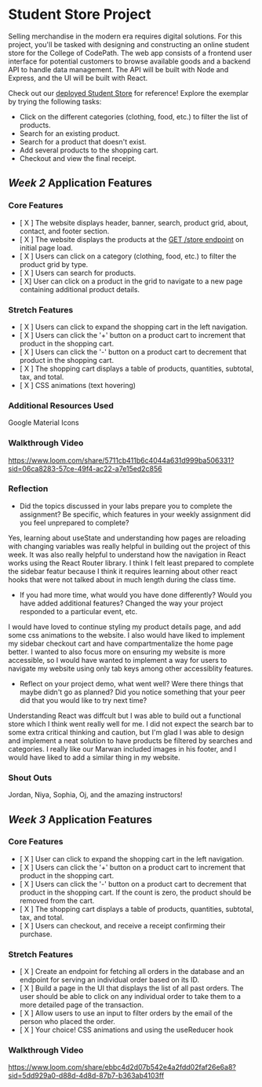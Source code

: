 # Student Store Project

Selling merchandise in the modern era requires digital solutions. For this project, you'll be tasked with designing and constructing an online student store for the College of CodePath. The web app consists of a frontend user interface for potential customers to browse available goods and a backend API to handle data management. The API will be built with Node and Express, and the UI will be built with React.

Check out our [deployed Student Store](https://codepath-student-store-demo.surge.sh/) for reference! Explore the exemplar by trying the following tasks:

- Click on the different categories (clothing, food, etc.) to filter the list of products.
- Search for an existing product.
- Search for a product that doesn't exist.
- Add several products to the shopping cart.
- Checkout and view the final receipt.

## *Week 2* Application Features

### Core Features

- [ X ] The website displays header, banner, search, product grid, about, contact, and footer section.
- [ X ] The website displays the products at the [GET /store endpoint](https://codepath-store-api.herokuapp.com/store) on initial page load.
- [ X ] Users can click on a category (clothing, food, etc.) to filter the product grid by type.
- [ X ] Users can search for products.
- [ X] User can click on a product in the grid to navigate to a new page containing additional product details.

### Stretch Features

- [ X ] Users can click to expand the shopping cart in the left navigation.
- [ X ] Users can click the '+' button on a product cart to increment that product in the shopping cart.
- [ X ] Users can click the '-' button on a product cart to decrement that product in the shopping cart.
- [ X ] The shopping cart displays a table of products, quantities, subtotal, tax, and total.
- [ X ] CSS animations (text hovering)

### Additional Resources Used
Google Material Icons

### Walkthrough Video

https://www.loom.com/share/5711cb411b6c4044a631d999ba506331?sid=06ca8283-57ce-49f4-ac22-a7e15ed2c856

### Reflection
- Did the topics discussed in your labs prepare you to complete the assignment? Be specific, which features in your weekly assignment did you feel unprepared to complete?

Yes, learning about useState and understanding how pages are reloading with changing variables was really helpful in building out the project of this week. It was also really helpful to understand how the navigation in React works using the React Router library. I think I felt least prepared to complete the sidebar featur because I think it requires learning about other react hooks that were not talked about in much length during the class time.

- If you had more time, what would you have done differently? Would you have added additional features? Changed the way your project responded to a particular event, etc.

I would have loved to continue styling my product details page, and add some css animations to the website. I also would have liked to implement my sidebar checkout cart and have compartmentalize the home page better. I wanted to also focus more on ensuring my website is more accessible, so I would have wanted to implement a way for users to navigate my website using only tab keys among other accessiblity features. 

- Reflect on your project demo, what went well? Were there things that maybe didn't go as planned? Did you notice something that your peer did that you would like to try next time?

Understanding React was diffcult but I was able to build out a functional store which I think went really well for me. I did not expect the search bar to some extra critical thinking and caution, but I'm glad I was able to design and implement a neat solution to have products be filtered by searches and categories. I really like our Marwan included images in his footer, and I would have liked to add a similar thing in my website.

### Shout Outs
Jordan, Niya, Sophia, Oj, and the amazing instructors!

## *Week 3* Application Features

### Core Features

- [ X ] User can click to expand the shopping cart in the left navigation.
- [ X ] Users can click the '+' button on a product cart to increment that product in the shopping cart.
- [ X ] Users can click the '-' button on a product cart to decrement that product in the shopping cart. If the count is zero, the product should be removed from the cart.
- [ X ] The shopping cart displays a table of products, quantities, subtotal, tax, and total.
- [ X ] Users can checkout, and receive a receipt confirming their purchase.

### Stretch Features

- [ X ] Create an endpoint for fetching all orders in the database and an endpoint for serving an individual order based on its ID.
- [ X ] Build a page in the UI that displays the list of all past orders. The user should be able to click on any individual order to take them to a more detailed page of the transaction.
- [ X ] Allow users to use an input to filter orders by the email of the person who placed the order.
- [ X ] Your choice! CSS animations and using the useReducer hook

### Walkthrough Video
https://www.loom.com/share/ebbc4d2d07b542e4a2fdd02faf26e6a8?sid=5dd929a0-d88d-4d8d-87b7-b363ab4103ff

